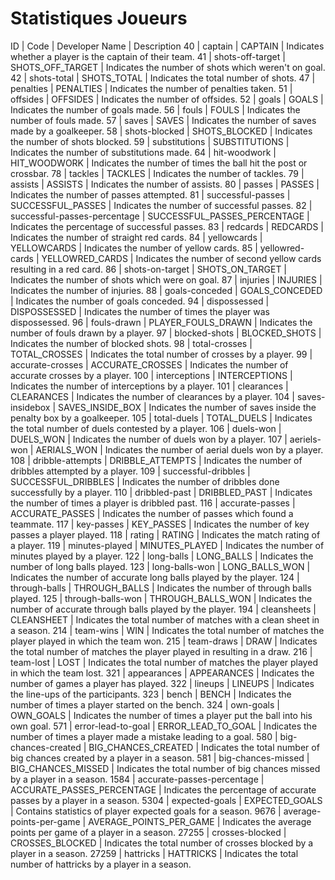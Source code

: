 # Statistiques Joueurs

ID | Code | Developer Name | Description
40 | captain | CAPTAIN | Indicates whether a player is the captain of their team.
41 | shots-off-target | SHOTS_OFF_TARGET | Indicates the number of shots which weren't on goal.
42 | shots-total | SHOTS_TOTAL | Indicates the total number of shots.
47 | penalties | PENALTIES | Indicates the number of penalties taken.
51 | offsides | OFFSIDES | Indicates the number of offsides.
52 | goals | GOALS | Indicates the number of goals made.
56 | fouls | FOULS | Indicates the number of fouls made.
57 | saves | SAVES | Indicates the number of saves made by a goalkeeper.
58 | shots-blocked | SHOTS_BLOCKED | Indicates the number of shots blocked.
59 | substitutions | SUBSTITUTIONS | Indicates the number of substitutions made.
64 | hit-woodwork | HIT_WOODWORK | Indicates the number of times the ball hit the post or crossbar.
78 | tackles | TACKLES | Indicates the number of tackles.
79 | assists | ASSISTS | Indicates the number of assists.
80 | passes | PASSES | Indicates the number of passes attempted.
81 | successful-passes | SUCCESSFUL_PASSES | Indicates the number of successful passes.
82 | successful-passes-percentage | SUCCESSFUL_PASSES_PERCENTAGE | Indicates the percentage of successful passes.
83 | redcards | REDCARDS | Indicates the number of straight red cards.
84 | yellowcards | YELLOWCARDS | Indicates the number of yellow cards.
85 | yellowred-cards | YELLOWRED_CARDS | Indicates the number of second yellow cards resulting in a red card.
86 | shots-on-target | SHOTS_ON_TARGET | Indicates the number of shots which were on goal.
87 | injuries | INJURIES | Indicates the number of injuries.
88 | goals-conceded | GOALS_CONCEDED | Indicates the number of goals conceded.
94 | dispossessed | DISPOSSESSED | Indicates the number of times the player was dispossessed.
96 | fouls-drawn | PLAYER_FOULS_DRAWN | Indicates the number of fouls drawn by a player.
97 | blocked-shots | BLOCKED_SHOTS | Indicates the number of blocked shots.
98 | total-crosses | TOTAL_CROSSES | Indicates the total number of crosses by a player.
99 | accurate-crosses | ACCURATE_CROSSES | Indicates the number of accurate crosses by a player.
100 | interceptions | INTERCEPTIONS | Indicates the number of interceptions by a player.
101 | clearances | CLEARANCES | Indicates the number of clearances by a player.
104 | saves-insidebox | SAVES_INSIDE_BOX | Indicates the number of saves inside the penalty box by a goalkeeper.
105 | total-duels | TOTAL_DUELS | Indicates the total number of duels contested by a player.
106 | duels-won | DUELS_WON | Indicates the number of duels won by a player.
107 | aeriels-won | AERIALS_WON | Indicates the number of aerial duels won by a player.
108 | dribble-attempts | DRIBBLE_ATTEMPTS | Indicates the number of dribbles attempted by a player.
109 | successful-dribbles | SUCCESSFUL_DRIBBLES | Indicates the number of dribbles done successfully by a player.
110 | dribbled-past | DRIBBLED_PAST | Indicates the number of times a player is dribbled past.
116 | accurate-passes | ACCURATE_PASSES | Indicates the number of passes which found a teammate.
117 | key-passes | KEY_PASSES | Indicates the number of key passes a player played.
118 | rating | RATING | Indicates the match rating of a player.
119 | minutes-played | MINUTES_PLAYED | Indicates the number of minutes played by a player.
122 | long-balls | LONG_BALLS | Indicates the number of long balls played.
123 | long-balls-won | LONG_BALLS_WON | Indicates the number of accurate long balls played by the player.
124 | through-balls | THROUGH_BALLS | Indicates the number of through balls played.
125 | through-balls-won | THROUGH_BALLS_WON | Indicates the number of accurate through balls played by the player.
194 | cleansheets | CLEANSHEET | Indicates the total number of matches with a clean sheet in a season.
214 | team-wins | WIN | Indicates the total number of matches the player played in which the team won.
215 | team-draws | DRAW | Indicates the total number of matches the player played in resulting in a draw.
216 | team-lost | LOST | Indicates the total number of matches the player played in which the team lost.
321 | appearances | APPEARANCES | Indicates the number of games a player has played.
322 | lineups | LINEUPS | Indicates the line-ups of the participants.
323 | bench | BENCH | Indicates the number of times a player started on the bench.
324 | own-goals | OWN_GOALS | Indicates the number of times a player put the ball into his own goal.
571 | error-lead-to-goal | ERROR_LEAD_TO_GOAL | Indicates the number of times a player made a mistake leading to a goal.
580 | big-chances-created | BIG_CHANCES_CREATED | Indicates the total number of big chances created by a player in a season.
581 | big-chances-missed | BIG_CHANCES_MISSED | Indicates the total number of big chances missed by a player in a season.
1584 | accurate-passes-percentage | ACCURATE_PASSES_PERCENTAGE | Indicates the percentage of accurate passes by a player in a season.
5304 | expected-goals | EXPECTED_GOALS | Contains statistics of player expected goals for a season.
9676 | average-points-per-game | AVERAGE_POINTS_PER_GAME | Indicates the average points per game of a player in a season.
27255 | crosses-blocked | CROSSES_BLOCKED | Indicates the total number of crosses blocked by a player in a season.
27259 | hattricks | HATTRICKS | Indicates the total number of hattricks by a player in a season.